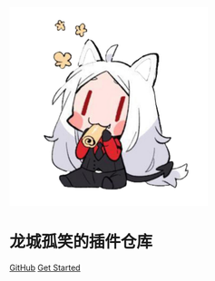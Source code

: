 
![logo](mylogo.png)

# 龙城孤笑的插件仓库



[GitHub](https://github.com/longchengguxiao)
[Get Started](#仓库列表)